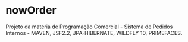 # nowOrder
Projeto da materia de Programação Comercial - Sistema de Pedidos Internos - MAVEN, JSF2.2, JPA-HIBERNATE, WILDFLY 10, PRIMEFACES.
